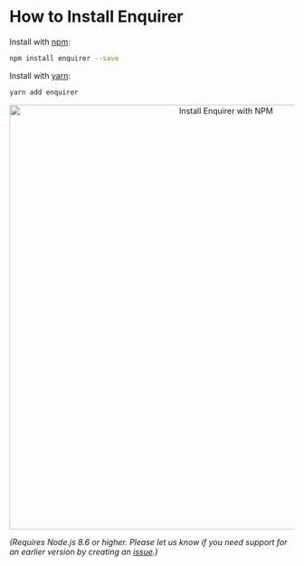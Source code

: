 # How to Install Enquirer

Install with [npm](https://www.npmjs.com/):

```sh
npm install enquirer --save
```
Install with [yarn](https://yarnpkg.com/en/):

```sh
yarn add enquirer
```

<p align="center">
  <img src="https://raw.githubusercontent.com/enquirer/enquirer/master/media/npm-install.gif" alt="Install Enquirer with NPM" width="750">
</p>

_(Requires Node.js 8.6 or higher. Please let us know if you need support for an earlier version by creating an [issue](../../../issues/new).)_
